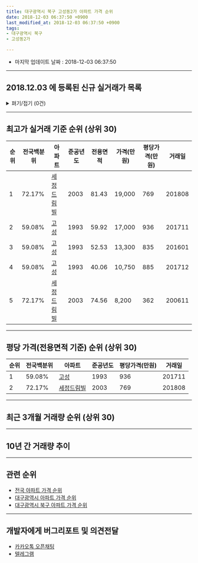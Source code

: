 ```yaml
---
title: 대구광역시 북구 고성동2가 아파트 가격 순위
date: 2018-12-03 06:37:50 +0900
last_modified_at: 2018-12-03 06:37:50 +0900
tags:
- 대구광역시 북구
- 고성동2가

---
```


* 마지막 업데이트 날짜 : 2018-12-03 06:37:50

---

## 2018.12.03 에 등록된 신규 실거래가 목록

<details>
<summary>펴기/접기 (0건)</summary>
<div markdown="1">

|아파트|전국백분위|준공년도|전용면적|가격(만원)|평당가격(만원)|거래일|
|---|---|---|---|---|---|---|
|없음|||||||


</div>
</details>

---

## 최고가 실거래 기준 순위 (상위 30)


|순위|전국백분위|아파트|준공년도|전용면적|가격(만원)|평당가격(만원)|거래일|
|---|---|---|---|---|---|---|---|
|1|72.17%|[세정드림빌](https://search.naver.com/search.naver?query=%EB%8C%80%EA%B5%AC%EA%B4%91%EC%97%AD%EC%8B%9C+%EB%B6%81%EA%B5%AC+%EA%B3%A0%EC%84%B1%EB%8F%992%EA%B0%80+%EC%84%B8%EC%A0%95%EB%93%9C%EB%A6%BC%EB%B9%8C)|2003|81.43|19,000|769|201808|
|2|59.08%|[고성](https://search.naver.com/search.naver?query=%EB%8C%80%EA%B5%AC%EA%B4%91%EC%97%AD%EC%8B%9C+%EB%B6%81%EA%B5%AC+%EA%B3%A0%EC%84%B1%EB%8F%992%EA%B0%80+%EA%B3%A0%EC%84%B1)|1993|59.92|17,000|936|201711|
|3|59.08%|[고성](https://search.naver.com/search.naver?query=%EB%8C%80%EA%B5%AC%EA%B4%91%EC%97%AD%EC%8B%9C+%EB%B6%81%EA%B5%AC+%EA%B3%A0%EC%84%B1%EB%8F%992%EA%B0%80+%EA%B3%A0%EC%84%B1)|1993|52.53|13,300|835|201601|
|4|59.08%|[고성](https://search.naver.com/search.naver?query=%EB%8C%80%EA%B5%AC%EA%B4%91%EC%97%AD%EC%8B%9C+%EB%B6%81%EA%B5%AC+%EA%B3%A0%EC%84%B1%EB%8F%992%EA%B0%80+%EA%B3%A0%EC%84%B1)|1993|40.06|10,750|885|201712|
|5|72.17%|[세정드림빌](https://search.naver.com/search.naver?query=%EB%8C%80%EA%B5%AC%EA%B4%91%EC%97%AD%EC%8B%9C+%EB%B6%81%EA%B5%AC+%EA%B3%A0%EC%84%B1%EB%8F%992%EA%B0%80+%EC%84%B8%EC%A0%95%EB%93%9C%EB%A6%BC%EB%B9%8C)|2003|74.56|8,200|362|200611|


---

## 평당 가격(전용면적 기준) 순위 (상위 30)


|순위|전국백분위|아파트|준공년도|평당가격(만원)|거래일|
|---|---|---|---|---|---|
|1|59.08%|[고성](https://search.naver.com/search.naver?query=%EB%8C%80%EA%B5%AC%EA%B4%91%EC%97%AD%EC%8B%9C+%EB%B6%81%EA%B5%AC+%EA%B3%A0%EC%84%B1%EB%8F%992%EA%B0%80+%EA%B3%A0%EC%84%B1)|1993|936|201711|
|2|72.17%|[세정드림빌](https://search.naver.com/search.naver?query=%EB%8C%80%EA%B5%AC%EA%B4%91%EC%97%AD%EC%8B%9C+%EB%B6%81%EA%B5%AC+%EA%B3%A0%EC%84%B1%EB%8F%992%EA%B0%80+%EC%84%B8%EC%A0%95%EB%93%9C%EB%A6%BC%EB%B9%8C)|2003|769|201808|


---

## 최근 3개월 거래량 순위 (상위 30)


<div style="width:100%;">
    <canvas id="deal_count_ranking" height="250"></canvas>
</div>


<script>
new Chart(document.getElementById("deal_count_ranking"), {
    type: 'horizontalBar',
    data: {
        labels: ['고성'],
        datasets: [{
            label: '실거래 수',
            data: [1],
            borderColor: "rgba(255, 0, 128, 1)",
            backgroundColor: "rgba(255, 0, 128, 0.5)",
            fill: false,
        }]
    },
    options: {
        responsive: true,
        title: {
            display: true,
            text: '최근 3개월 거래량 순위'
        },
        tooltips: {
            mode: 'index',
            intersect: false,
            callbacks: {
                title: function(tooltipItems, data) {
                    return "실거래 수:";
                },
                label: function(tooltipItem, data) {
                    return data.labels[tooltipItem.index] + ": " + tooltipItem.xLabel;
                }
            }
        },
        hover: {
            mode: 'nearest',
            intersect: true
        },
        scales: {
            xAxes: [{
                display: true,
                scaleLabel: {
                    display: true,
                    labelString: '실거래 수'
                },
                ticks: {
                    suggestedMin: 0,
                }
            }],
            yAxes: [{
                display: true,
                ticks: {
                    autoSkip: false,
                    callback: function(value, index, values) {
                        if (value.length > 15)
                            return value.substr(0, 13) + "...";
                        else
                            return value;
                    }
                },
                scaleLabel: {
                    display: false,
                }
            }]
        }
    }
});

</script>


---

## 10년 간 거래량 추이


<div style="width:100%;">
    <canvas id="deal_progress" height="250"></canvas>
</div>

<script>
new Chart(document.getElementById("deal_progress"), {
    type: 'line',
    data: {
        labels: ['200812','200901','200902','200903','200904','200905','200906','200907','200908','200909','200910','200911','200912','201001','201002','201003','201004','201005','201006','201007','201008','201009','201010','201011','201012','201101','201102','201103','201104','201105','201106','201107','201108','201109','201110','201111','201112','201201','201202','201203','201204','201205','201206','201207','201208','201209','201210','201211','201212','201301','201302','201303','201304','201305','201306','201307','201308','201309','201310','201311','201312','201401','201402','201403','201404','201405','201406','201407','201408','201409','201410','201411','201412','201501','201502','201503','201504','201505','201506','201507','201508','201509','201510','201511','201512','201601','201602','201603','201604','201605','201606','201607','201608','201609','201610','201611','201612','201701','201702','201703','201704','201705','201706','201707','201708','201709','201710','201711','201712','201801','201802','201803','201804','201805','201806','201807','201808','201809','201810','201811','201812'],
        datasets: [{
            label: '실거래 수',
            pointRadius: 1,
            data: [0, 1, 1, 1, 2, 0, 0, 2, 0, 2, 5, 0, 1, 2, 1, 3, 1, 2, 0, 2, 1, 2, 2, 3, 1, 3, 1, 6, 2, 3, 1, 1, 2, 1, 0, 2, 1, 1, 3, 2, 2, 1, 3, 2, 1, 1, 6, 2, 0, 1, 1, 1, 2, 1, 1, 3, 6, 0, 1, 1, 1, 2, 3, 0, 4, 2, 0, 1, 1, 7, 1, 1, 2, 2, 2, 4, 2, 3, 2, 4, 1, 3, 1, 0, 0, 1, 0, 1, 1, 1, 0, 2, 2, 0, 1, 2, 0, 1, 1, 5, 0, 4, 0, 1, 1, 1, 2, 3, 1, 0, 1, 5, 2, 0, 2, 6, 3, 1, 1, 0, 0],
            borderColor: "rgba(255, 201, 14, 1)",
            backgroundColor: "rgba(255, 201, 14, 0.5)",
            fill: true,
        }]
    },
    options: {
        responsive: true,
        title: {
            display: true,
            text: '10년간 거래량 추이'
        },
        tooltips: {
            mode: 'index',
            intersect: false,
        },
        hover: {
            mode: 'nearest',
            intersect: true
        },
        scales: {
            xAxes: [{
                display: true,
                scaleLabel: {
                    display: true,
                    labelString: '년/월'
                }
            }],
            yAxes: [{
                display: true,
                ticks: {
                    suggestedMin: 0,
                },
                scaleLabel: {
                    display: true,
                    labelString: '실거래 수'
                }
            }]
        }
    }
});

</script>


---

## 관련 순위

- [전국 아파트 가격 순위](https://inasie.github.io/apt-ranking/전국)
- [대구광역시 아파트 가격 순위](https://inasie.github.io/apt-ranking/대구광역시)
- [대구광역시 북구 아파트 가격 순위](https://inasie.github.io/apt-ranking/대구광역시-북구)


---

## 개발자에게 버그리포트 및 의견전달

- [카카오톡 오픈채팅](https://open.kakao.com/o/gLJUAP4)
- [텔레그램](https://t.me/inasie)

